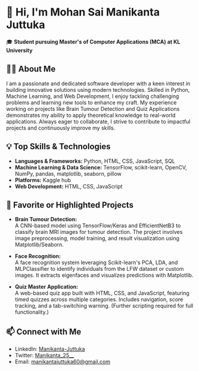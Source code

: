 # 👋 Hi, I'm Mohan Sai Manikanta Juttuka  

🎓 **Student pursuing Master's of Computer Applications (MCA) at KL University**  

## 🧑‍💻 About Me

I am a passionate and dedicated software developer with a keen interest in building innovative solutions using modern technologies. Skilled in Python, Machine Learning, and Web Development, I enjoy tackling challenging problems and learning new tools to enhance my craft. My experience working on projects like Brain Tumour Detection and Quiz Applications demonstrates my ability to apply theoretical knowledge to real-world applications. Always eager to collaborate, I strive to contribute to impactful projects and continuously improve my skills.

## 💡 Top Skills & Technologies
- **Languages & Frameworks:** Python, HTML, CSS, JavaScript, SQL
- **Machine Learning & Data Science:** TensorFlow, scikit-learn, OpenCV, NumPy, pandas, matplotlib, seaborn, pillow
- **Platforms:** Kaggle hub
- **Web Development:** HTML, CSS, JavaScript

## 🚀 Favorite or Highlighted Projects

- **Brain Tumour Detection:**  
  A CNN-based model using TensorFlow/Keras and EfficientNetB3 to classify brain MRI images for tumour detection. The project involves image preprocessing, model training, and result visualization using Matplotlib/Seaborn.

- **Face Recognition:**  
  A face recognition system leveraging Scikit-learn's PCA, LDA, and MLPClassifier to identify individuals from the LFW dataset or custom images. It extracts eigenfaces and visualizes predictions with Matplotlib.

- **Quiz Master Application:**  
  A web-based quiz app built with HTML, CSS, and JavaScript, featuring timed quizzes across multiple categories. Includes navigation, score tracking, and a tab-switching warning. (Further scripting required for full functionality.)

## 📫 Connect with Me

- LinkedIn: [Manikanta-Juttuka](https://www.linkedin.com/in/manikanta-juttuka/)
- Twitter: [Manikanta_25__](https://twitter.com/Manikanta_25__)
- Email: manikantajuttuka60@gmail.com
